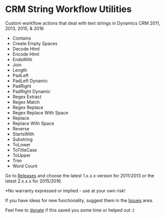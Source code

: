 # CRM String Workflow Utilities
Custom workflow actions that deal with text strings in Dynamics CRM 2011, 2013, 2015, & 2016

* Contains
* Create Empty Spaces
* Decode Html
* Encode Html
* EndsWith
* Join
* Length
* PadLeft
* PadLeft Dynamic
* PadRight
* PadRight Dynamic
* Regex Extract
* Regex Match
* Regex Replace
* Regex Replace With Space
* Replace
* Replace With Space
* Reverse
* StartsWith
* Substring
* ToLower
* ToTitleCase
* ToUpper
* Trim
* Word Count

Go to [Releases](https://github.com/jlattimer/CRM-String-Workflow-Utilities/releases) and choose the latest 1.x.x.x version for 2011/2013 or the latest 2.x.x.x for 2015/2016.

*No warranty expressed or implied - use at your own risk!

If you have ideas for new functionality, suggest them in the [Issues](https://github.com/jlattimer/CRM-String-Workflow-Utilities/issues) area.

Feel free to [donate](https://paypal.me/JLattimer) if this saved you some time or helped out :)
